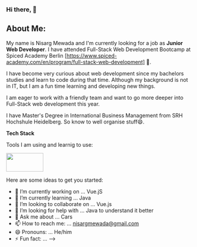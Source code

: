 ### Hi there, 👋

## About Me:

My name is Nisarg Mewada and I'm currently looking for a job as **Junior Web Developer**. I have attended Full-Stack Web Development Bootcamp at Spiced Academy Berlin [https://www.spiced-academy.com/en/program/full-stack-web-development] 🌱. 

I have become very curious about web development since my bachelors studies and learn to code during that time. Although my background is not in IT, but I am a fun time learning and developing new things.

I am eager to work with a friendly team and want to go more deeper into Full-Stack web development this year. 

I have Master's Degree in International Business Management from SRH Hochshule Heidelberg. So know to well organise stuff😄.

**Tech Stack**

Tools I am using and learnig to use:

<img src="https://user-images.githubusercontent.com/73109141/148652129-f16146ce-42d3-4393-8025-739144ab52ce.png" height="50" width="100">

Here are some ideas to get you started:

- 🔭 I’m currently working on ... Vue.jS
- 🌱 I’m currently learning ... Java
- 👯 I’m looking to collaborate on ... Vue.js
- 🤔 I’m looking for help with ... Java to understand it better
- 💬 Ask me about ... Cars
- 📫 How to reach me: ... nisargmewada@gmail.com
- 😄 Pronouns: ... He/him
- ⚡ Fun fact: ... 
-->
